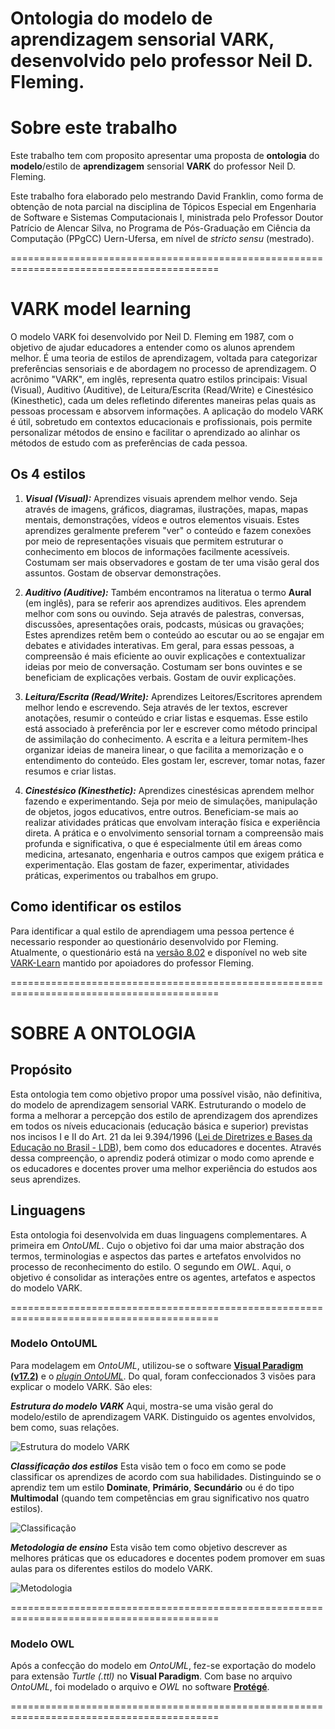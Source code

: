 Ontologia do modelo de aprendizagem sensorial VARK, desenvolvido pelo professor Neil D. Fleming.
=========================================================================================================

#  Sobre este trabalho
Este trabalho tem com proposito apresentar uma proposta de **ontologia** do **modelo**/estilo de **aprendizagem** sensorial **VARK** do professor Neil D. Fleming.

Este trabalho fora elaborado pelo mestrando David Franklin, como forma de obtenção de nota parcial na disciplina de Tópicos Especial em Engenharia de Software e Sistemas Computacionais I, ministrada pelo Professor Doutor Patrício de Alencar Silva, no Programa de Pós-Graduação em Ciência da Computação (PPgCC) Uern-Ufersa, em nível de _stricto sensu_ (mestrado).

==========================================================================================

# **VARK model learning**
O modelo VARK foi desenvolvido por Neil D. Fleming em 1987, com o objetivo de ajudar educadores a entender como os alunos aprendem melhor.
É uma teoria de estilos de aprendizagem, voltada para categorizar preferências sensoriais e de abordagem no processo de aprendizagem. O acrônimo "VARK", em inglês, representa quatro estilos principais: Visual (Visual), Auditivo (Auditive), de Leitura/Escrita (Read/Write) e Cinestésico (Kinesthetic), cada um deles refletindo diferentes maneiras pelas quais as pessoas processam e absorvem informações. A aplicação do modelo VARK é útil, sobretudo em contextos educacionais e profissionais, pois permite personalizar métodos de ensino e facilitar o aprendizado ao alinhar os métodos de estudo com as preferências de cada pessoa.

## **Os 4 estilos**

1. ***Visual (Visual):***
Aprendizes visuais aprendem melhor vendo. Seja através de imagens, gráficos, diagramas, ilustrações, mapas, mapas mentais, demonstrações, vídeos e outros elementos visuais. 
Estes aprendizes geralmente preferem "ver" o conteúdo e fazem conexões por meio de representações visuais que permitem estruturar o conhecimento em blocos de informações facilmente acessíveis.
Costumam ser mais observadores e gostam de ter uma visão geral dos assuntos.
Gostam de observar demonstrações.

2. ***Auditivo (Auditive):***
Também encontramos na literatua o termo **Aural** (em inglês), para se referir aos aprendizes auditivos. Eles aprendem melhor com sons ou ouvindo. Seja através de palestras, conversas, discussões, apresentações orais, podcasts, músicas ou gravações;
Estes aprendizes retêm bem o conteúdo ao escutar ou ao se engajar em debates e atividades interativas.
Em geral, para essas pessoas, a compreensão é mais eficiente ao ouvir explicações e contextualizar ideias por meio de conversação.
Costumam ser bons ouvintes e se beneficiam de explicações verbais.
Gostam de ouvir explicações.

3. ***Leitura/Escrita (Read/Write):***
Aprendizes Leitores/Escritores aprendem melhor lendo e escrevendo. Seja através de ler textos, escrever anotações, resumir o conteúdo e criar listas e esquemas.
Esse estilo está associado à preferência por ler e escrever como método principal de assimilação do conhecimento.
A escrita e a leitura permitem-lhes organizar ideias de maneira linear, o que facilita a memorização e o entendimento do conteúdo.
Eles gostam ler, escrever, tomar notas, fazer resumos e criar listas.

4. ***Cinestésico (Kinesthetic):***
Aprendizes cinestésicas aprendem melhor fazendo e experimentando. Seja por meio de simulações, manipulação de objetos, jogos educativos, entre outros.
Beneficiam-se mais ao realizar atividades práticas que envolvam interação física e experiência direta. 
A prática e o envolvimento sensorial tornam a compreensão mais profunda e significativa, o que é especialmente útil em áreas como medicina, artesanato, engenharia e outros campos que exigem prática e experimentação.
Elas gostam de fazer, experimentar, atividades práticas, experimentos ou trabalhos em grupo.

##  Como identificar os estilos
Para identificar a qual estilo de aprendiagem uma pessoa pertence é necessario responder ao questionário desenvolvido por Fleming.
Atualmente, o questionário está na [versão 8.02](https://vark-learn.com/the-vark-questionnaire/) e disponível no web site [VARK-Learn](https://vark-learn.com) mantido por apoiadores do professor Fleming.

==========================================================================================

# **SOBRE A ONTOLOGIA**

##  Propósito
Esta ontologia tem como objetivo propor uma possível visão, não definitiva, do modelo de aprendizagem sensorial VARK. Estruturando o modelo de forma a melhorar a percepção dos estilo de aprendizagem dos aprendizes em todos os níveis educacionais (educação básica e superior) previstas nos incisos I e II do Art. 21 da lei 9.394/1996 ([Lei de Diretrizes e Bases da Educação no Brasil - LDB](https://www.planalto.gov.br/ccivil_03/LEIS/L9394compilado.htm)), bem como dos educadores e docentes. Através dessa compreenção, o aprendiz poderá otimizar o modo como aprende e os educadores e docentes prover uma melhor experiência do estudos aos seus aprendizes.

##  Linguagens
Esta ontologia foi desenvolvida em duas linguagens complementares.
A primeira em _OntoUML_. Cujo o objetivo foi dar uma maior abstração dos termos, terminologias e aspectos das partes e artefatos envolvidos no processo de reconhecimento do estilo.
O segundo em _OWL_. Aqui, o objetivo é consolidar as interações entre os agentes, artefatos e aspectos do modelo VARK.


==========================================================================================
### **Modelo OntoUML**

Para modelagem em _OntoUML_, utilizou-se o software [__Visual Paradigm (v17.2)__](https://www.visual-paradigm.com/download/community.jsp) e o [_plugin OntoUML_](https://github.com/OntoUML). Do qual, foram confeccionados 3 visões para explicar o modelo VARK. São eles:

***Estrutura do modelo VARK***
Aqui, mostra-se uma visão geral do modelo/estilo de aprendizagem VARK. Distinguido os agentes envolvidos, bem como, suas relações.

![Estrutura do modelo VARK](VARK_Structure.jpg)

***Classificação dos estilos***
Esta visão tem o foco em como se pode classificar os aprendizes de acordo com sua habilidades. Distinguindo se o aprendiz tem um estilo **Dominate**, **Primário**, **Secundário** ou é do tipo **Multimodal** (quando tem competências em grau significativo nos quatro estilos).

![Classificação](VARK_Classify.jpg)

***Metodologia de ensino***
Esta visão tem como objetivo descrever as melhores práticas que os educadores e docentes podem promover em suas aulas para os diferentes estilos do modelo VARK.

![Metodologia](VARK_Methodology.jpg)

==========================================================================================

### **Modelo OWL**
Após a confecção do modelo em _OntoUML_, fez-se exportação do modelo para extensão _Turtle (.ttl)_ no __Visual Paradigm__.
Com base no arquivo _OntoUML_, foi modelado o arquivo e _OWL_ no software [**Protégé**](https://protege.stanford.edu/).

==========================================================================================
